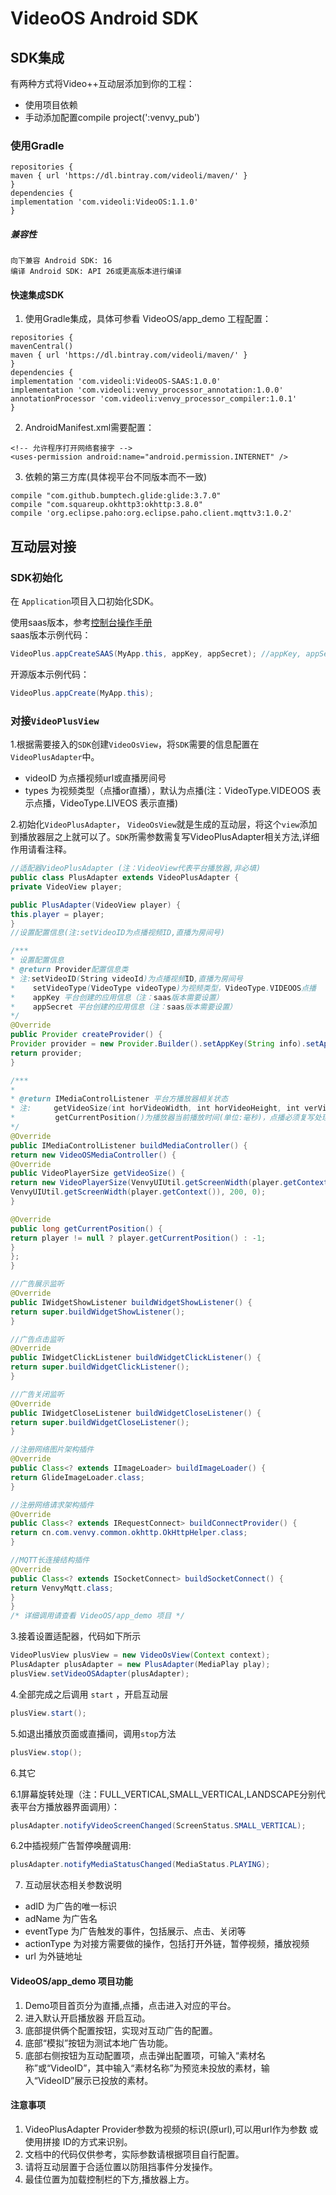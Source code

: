 # VideoOS Android SDK

## SDK集成
有两种方式将Video++互动层添加到你的工程：

- 使用项目依赖
- 手动添加配置compile project(':venvy_pub')

### 使用Gradle
```
repositories {
maven { url 'https://dl.bintray.com/videoli/maven/' }
}
dependencies {
implementation 'com.videoli:VideoOS:1.1.0'
}
```

##### 兼容性
```
向下兼容 Android SDK: 16
编译 Android SDK: API 26或更高版本进行编译
```

#### 快速集成SDK
1. 使用Gradle集成，具体可参看 VideoOS/app_demo 工程配置：
```
repositories {
mavenCentral()
maven { url 'https://dl.bintray.com/videoli/maven/' }
}
dependencies {
implementation 'com.videoli:VideoOS-SAAS:1.0.0'
implementation 'com.videoli:venvy_processor_annotation:1.0.0'
annotationProcessor 'com.videoli:venvy_processor_compiler:1.0.1'
}
```

2. AndroidManifest.xml需要配置：
```
<!-- 允许程序打开网络套接字 -->
<uses-permission android:name="android.permission.INTERNET" />
```

3. 依赖的第三方库(具体视平台不同版本而不一致)

```
compile "com.github.bumptech.glide:glide:3.7.0"
compile "com.squareup.okhttp3:okhttp:3.8.0"
compile 'org.eclipse.paho:org.eclipse.paho.client.mqttv3:1.0.2'
```

## 互动层对接    

### SDK初始化
在 `Application`项目入口初始化SDK。

使用saas版本，参考[控制台操作手册](manual.md)  
saas版本示例代码：

```java
VideoPlus.appCreateSAAS(MyApp.this, appKey, appSecret); //appKey, appSecret 请去控制台查看
```
开源版本示例代码：
```java
VideoPlus.appCreate(MyApp.this);
```

### 对接`VideoPlusView`

1.根据需要接入的`SDK`创建`VideoOsView`，将`SDK`需要的信息配置在`VideoPlusAdapter`中。

* videoID 为点播视频url或直播房间号
* types 为视频类型（点播or直播），默认为点播(注：VideoType.VIDEOOS 表示点播，VideoType.LIVEOS 表示直播)


2.初始化`VideoPlusAdapter`， `VideoOsView`就是生成的互动层，将这个`view`添加到播放器层之上就可以了。`SDK`所需参数需复写VideoPlusAdapter相关方法,详细作用请看注释。

```java
//适配器VideoPlusAdapter (注：VideoView代表平台播放器,非必填)
public class PlusAdapter extends VideoPlusAdapter {
private VideoView player;

public PlusAdapter(VideoView player) {
this.player = player;
}
//设置配置信息(注:setVideoID为点播视频ID,直播为房间号)

/***
* 设置配置信息
* @return Provider配置信息类
* 注:setVideoID(String videoId)为点播视频ID,直播为房间号
*    setVideoType(VideoType videoType)为视频类型，VideoType.VIDEOOS点播
*    appKey 平台创建的应用信息（注：saas版本需要设置）
*    appSecret 平台创建的应用信息（注：saas版本需要设置）
*/
@Override
public Provider createProvider() {
Provider provider = new Provider.Builder().setAppKey(String info).setAppSecret(String info).setVideoID(String.valueOf(12)).setVideoType(VideoType.VIDEOOS).build();
return provider;
}

/***
*
* @return IMediaControlListener 平台方播放器相关状态
* 注:     getVideoSize(int horVideoWidth, int horVideoHeight, int verVideoWidth, int verVideoHeight, int portraitSmallScreenOriginY)为视频播放器横竖屏Size(必填)
*         getCurrentPosition()为播放器当前播放时间(单位:毫秒)，点播必须复写处理 直播无需此操作。
*/
@Override
public IMediaControlListener buildMediaController() {
return new VideoOSMediaController() {
@Override
public VideoPlayerSize getVideoSize() {
return new VideoPlayerSize(VenvyUIUtil.getScreenWidth(player.getContext()), VenvyUIUtil.getScreenHeight(player.getContext()),
VenvyUIUtil.getScreenWidth(player.getContext()), 200, 0);
}

@Override
public long getCurrentPosition() {
return player != null ? player.getCurrentPosition() : -1;
}
};
}

//广告展示监听
@Override
public IWidgetShowListener buildWidgetShowListener() {
return super.buildWidgetShowListener();
}

//广告点击监听
@Override
public IWidgetClickListener buildWidgetClickListener() {
return super.buildWidgetClickListener();
}

//广告关闭监听
@Override
public IWidgetCloseListener buildWidgetCloseListener() {
return super.buildWidgetCloseListener();
}

//注册网络图片架构插件
@Override
public Class<? extends IImageLoader> buildImageLoader() {
return GlideImageLoader.class;
}

//注册网络请求架构插件
@Override
public Class<? extends IRequestConnect> buildConnectProvider() {
return cn.com.venvy.common.okhttp.OkHttpHelper.class;
}

//MQTT长连接结构插件
@Override
public Class<? extends ISocketConnect> buildSocketConnect() {
return VenvyMqtt.class;
}
}
/* 详细调用请查看 VideoOS/app_demo 项目 */
```

3.接着设置适配器，代码如下所示

```java
VideoPlusView plusView = new VideoOsView(Context context);
PlusAdapter plusAdapter = new PlusAdapter(MediaPlay play);
plusView.setVideoOSAdapter(plusAdapter);
```

4.全部完成之后调用 `start` ，开启互动层
```java
plusView.start();
```
5.如退出播放页面或直播间，调用`stop`方法
```java
plusView.stop();
```
6.其它

6.1屏幕旋转处理（注：FULL_VERTICAL,SMALL_VERTICAL,LANDSCAPE分别代表平台方播放器界面调用）：
```java
plusAdapter.notifyVideoScreenChanged(ScreenStatus.SMALL_VERTICAL);
```

6.2中插视频广告暂停唤醒调用:
```java
plusAdapter.notifyMediaStatusChanged(MediaStatus.PLAYING);
```
7. 互动层状态相关参数说明         
* adID 为广告的唯一标识
* adName 为广告名
* eventType 为广告触发的事件，包括展示、点击、关闭等
* actionType 为对接方需要做的操作，包括打开外链，暂停视频，播放视频
* url 为外链地址

#### VideoOS/app_demo 项目功能

1. Demo项目首页分为直播,点播，点击进入对应的平台。
2. 进入默认开启播放器 开启互动。
3. 底部提供俩个配置按钮，实现对互动广告的配置。
4. 底部“模拟”按钮为测试本地广告功能。
5. 底部右侧按钮为互动配置项，点击弹出配置项，可输入“素材名称”或“VideoID”，其中输入“素材名称”为预览未投放的素材，输入“VideoID”展示已投放的素材。

#### 注意事项

1. VideoPlusAdapter Provider参数为视频的标识(原url),可以用url作为参数 或 使用拼接 ID的方式来识别。
2. 文档中的代码仅供参考，实际参数请根据项目自行配置。
3. 请将互动层置于合适位置以防阻挡事件分发操作。
4. 最佳位置为加载控制栏的下方,播放器上方。
